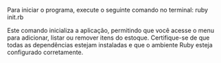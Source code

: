 Para iniciar o programa, execute o seguinte comando no terminal: ruby init.rb

Este comando inicializa a aplicação, permitindo que você acesse o menu para adicionar, listar ou remover itens do estoque. Certifique-se de que todas as dependências estejam instaladas e que o ambiente Ruby esteja configurado corretamente.
